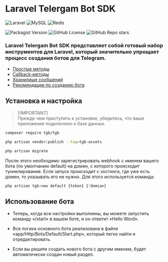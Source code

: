 # Laravel Telergam Bot SDK

![Laravel](https://img.shields.io/badge/laravel-%23FF2D20.svg?style=for-the-badge&logo=laravel&logoColor=white)
![MySQL](https://img.shields.io/badge/mysql-4479A1.svg?style=for-the-badge&logo=mysql&logoColor=white) 
![Redis](https://img.shields.io/badge/redis-%23DD0031.svg?style=for-the-badge&logo=redis&logoColor=white)

![Packagist Version](https://img.shields.io/packagist/v/tgb/tgb)
![GitHub License](https://img.shields.io/github/license/grisha-sychev/laravel-telegram-bot)
![GitHub Repo stars](https://img.shields.io/github/stars/grisha-sychev/laravel-telegram-bot)

### Laravel Telergam Bot SDK представляет собой готовый набор инструментов для Laravel, который значительно упрощает процесс создания ботов для Telegram.

- [Простые методы](/)
- [Callback-методы](/)
- [Хранилище сообщений](/)
- [Рекомендации по созданию бота](/)

## Установка и настройка

> [!IMPORTANT]\
> Прежде чем приступить к установке, убедитесь, что ваше приложение подключено к базе данных.


```bash
composer require tgb/tgb
```

```bash
php artisan vendor:publish --tag=tgb-assets
```

```bash
php artisan migrate
```

После этого необходимо зарегистрировать webhook с именем вашего бота (по умолчанию default) на домен, с которого происходит туннелирование. Если запуск происходит с хостинга, где уже есть домен, то указывать его не нужно. Для этого используется команда:

```bash
php artisan tgb:new default {token} {?domian}
```

## Использование бота

- Теперь, когда все настройки выполнены, вы можете запустить команду «/start» в вашем боте, и он ответит «Hello Word».

- Вся логика основного бота реализована в файле «app/Http/Bots/Default/Start.php», который легко найти и отредактировать.

- Если вы решите создать нового бота с другим именем, будет автоматически создан новый раздел.






